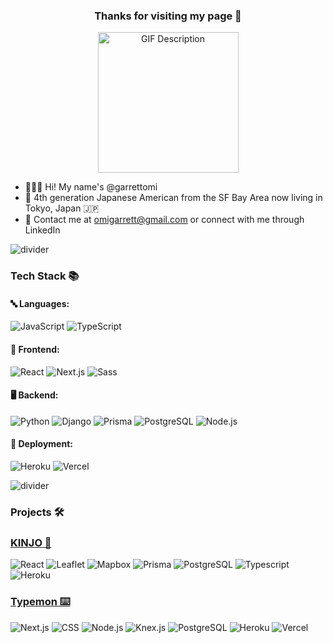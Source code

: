 <h3 align="center">
  <strong>Thanks for visiting my page 🙌</strong>
</h3>

<p align="center">
  <img src="https://media.giphy.com/media/yALcFbrKshfoY/giphy.gif" alt="GIF Description" width="225" height="225">
</p>

- 🧑🏻‍💻 Hi! My name's @garrettomi
- 🌉 4th generation Japanese American from the SF Bay Area now living in Tokyo, Japan 🇯🇵
- 📩 Contact me at omigarrett@gmail.com or connect with me through LinkedIn

![divider](https://raw.githubusercontent.com/andreasbm/readme/master/assets/lines/colored.png)

###  Tech Stack 📚 
#### 🔤 Languages:
![JavaScript](https://img.shields.io/badge/JavaScript-276DC3?style=flat-square&logo=javascript&logoColor=white)
![TypeScript](https://img.shields.io/badge/TypeScript-3178C6?style=flat-square&logo=typescript&logoColor=white)

#### 🎨 Frontend:
![React](https://img.shields.io/badge/React-61DAFB?style=flat-square&logo=react&logoColor=white)
![Next.js](https://img.shields.io/badge/Next.js-000000?style=flat-square&logo=next.js&logoColor=white)
![Sass](https://img.shields.io/badge/Sass-CC6699?style=flat-square&logo=sass&logoColor=white)

#### 🖥️ Backend:
![Python](https://img.shields.io/badge/Python-3776AB?style=flat-square&logo=python&logoColor=white)
![Django](https://img.shields.io/badge/Django-092E20?style=flat-square&logo=django&logoColor=white)
![Prisma](https://img.shields.io/badge/Prisma-1A202C?style=flat-square&logo=prisma&logoColor=white)
![PostgreSQL](https://img.shields.io/badge/PostgreSQL-336791?style=flat-square&logo=postgresql&logoColor=white)
![Node.js](https://img.shields.io/badge/Node.js-339933?style=flat-square&logo=node.js&logoColor=white)

#### 🚀 Deployment:
![Heroku](https://img.shields.io/badge/Heroku-430098?style=flat-square&logo=heroku&logoColor=white)
![Vercel](https://img.shields.io/badge/Vercel-000000?style=flat-square&logo=vercel&logoColor=white)

![divider](https://raw.githubusercontent.com/andreasbm/readme/master/assets/lines/colored.png)

###  Projects 🛠
### [KINJO 🏡](https://www.kinjo-japan.com/)
![React](https://img.shields.io/badge/React-Contributor-blue)
![Leaflet](https://img.shields.io/badge/Leaflet-Contributor-green)
![Mapbox](https://img.shields.io/badge/Mapbox-Contributor-orange)
![Prisma](https://img.shields.io/badge/Prisma-Contributor-blue)
![PostgreSQL](https://img.shields.io/badge/PostgreSQL-Contributor-blue)
![Typescript](https://img.shields.io/badge/Typescript-Contributor-blue)
![Heroku](https://img.shields.io/badge/Heroku-Contributor-purple)


### [Typemon ⌨️](https://solo-mvp-frontend.vercel.app/login)
![Next.js](https://img.shields.io/badge/Next.js-333333?style=for-the-badge&logo=next.js)
![CSS](https://img.shields.io/badge/CSS-1572B6?style=for-the-badge&logo=css3)
 ![Node.js](https://img.shields.io/badge/Node.js-339933?style=for-the-badge&logo=node.js)
 ![Knex.js](https://img.shields.io/badge/Knex.js-4B0082?style=for-the-badge)
 ![PostgreSQL](https://img.shields.io/badge/PostgreSQL-336791?style=for-the-badge&logo=postgresql)
 ![Heroku](https://img.shields.io/badge/Heroku-430098?style=for-the-badge&logo=heroku)
 ![Vercel](https://img.shields.io/badge/Vercel-000000?style=for-the-badge&logo=vercel)
